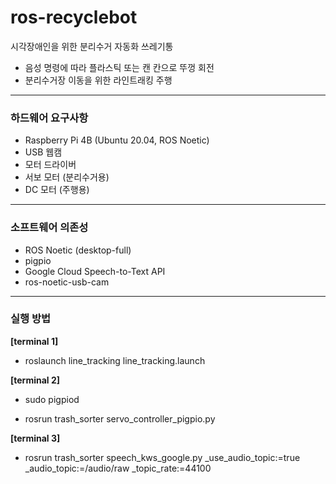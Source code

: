 # ros-recyclebot
시각장애인을 위한 분리수거 자동화 쓰레기통
- 음성 명령에 따라 플라스틱 또는 캔 칸으로 뚜껑 회전
- 분리수거장 이동을 위한 라인트래킹 주행
---

### 하드웨어 요구사항
- Raspberry Pi 4B (Ubuntu 20.04, ROS Noetic)
- USB 웹캠
- 모터 드라이버
- 서보 모터 (분리수거용)
- DC 모터 (주행용)

---

### 소프트웨어 의존성
- ROS Noetic (desktop-full)
- pigpio
- Google Cloud Speech-to-Text API
- ros-noetic-usb-cam

---

### 실행 방법

**[terminal 1]** 

- roslaunch line_tracking line_tracking.launch

**[terminal 2]** 

- sudo pigpiod

- rosrun trash_sorter servo_controller_pigpio.py

**[terminal 3]** 

- rosrun trash_sorter speech_kws_google.py _use_audio_topic:=true _audio_topic:=/audio/raw _topic_rate:=44100
